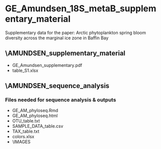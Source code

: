 # GE_Amundsen_18S_metaB_supplementary_material
Supplementary data for the paper: Arctic phytoplankton spring bloom diversity across the marginal ice zone in Baffin Bay

## \AMUNDSEN_supplementary_material

* GE_Amundsen_supplementary.pdf
* table_S1.xlsx

## \AMUNDSEN_sequence_analysis

### Files needed for sequence analysis & outputs

* GE_AM_phyloseq.Rmd
* GE_AM_phyloseq.html
* OTU_table.txt
* SAMPLE_DATA_table.csv
* TAX_table.txt
* colors.xlsx
* \IMAGES
